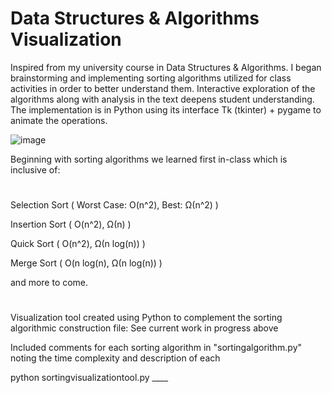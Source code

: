 # Data Structures & Algorithms Visualization

Inspired from my university course in Data Structures & Algorithms. I began brainstorming and implementing sorting algorithms utilized for class activities in order to better understand them. Interactive exploration of the algorithms along with analysis in the text deepens student understanding. The implementation is in Python using its interface Tk (tkinter) + pygame to animate the operations.
 
![image](https://thagomizer.com/img/InsertionSortInPlace.gif)
 
Beginning with sorting algorithms we learned first in-class which is inclusive of:
# 
Selection Sort ( Worst Case: O(n^2), Best: Ω(n^2) )
  
Insertion Sort ( O(n^2), Ω(n) )

Quick Sort ( O(n^2), Ω(n log(n)) )
 
Merge Sort ( O(n log(n), Ω(n log(n)) )
 
and more to come.
#

Visualization tool created using Python to complement the sorting algorithmic construction file: See current work in progress above 

Included comments for each sorting algorithm in "sortingalgorithm.py" noting the time complexity and description of each

python sortingvisualizationtool.py ____   
  
